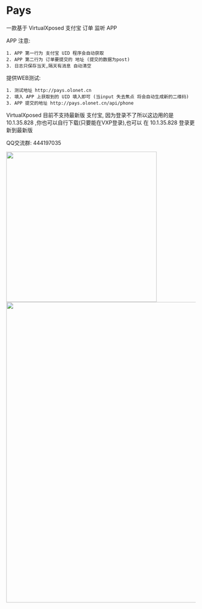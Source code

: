 # Pays

一款基于 VirtualXposed 支付宝 订单 监听 APP

APP 注意:

    1. APP 第一行为 支付宝 UID 程序会自动获取
    2. APP 第二行为 订单要提交的 地址 (提交的数据为post)
    3. 日志只保存当天,隔天有消息 自动清空

提供WEB测试:

    1. 测试地址 http://pays.olonet.cn
    2. 填入 APP 上获取到的 UID 填入即可 (当input 失去焦点 将会自动生成新的二维码)
    3. APP 提交的地址 http://pays.olonet.cn/api/phone

VirtualXposed 目前不支持最新版 支付宝, 因为登录不了所以这边用的是 10.1.35.828 ,你也可以自行下载(只要能在VXP登录),也可以 在 10.1.35.828 登录更新到最新版

QQ交流群: 444197035

<img width="400" src="https://github.com/yqboy/Pays/blob/master/1.jpg"/>

<img width="800" src="https://github.com/yqboy/Pays/blob/master/2.jpg"/>
